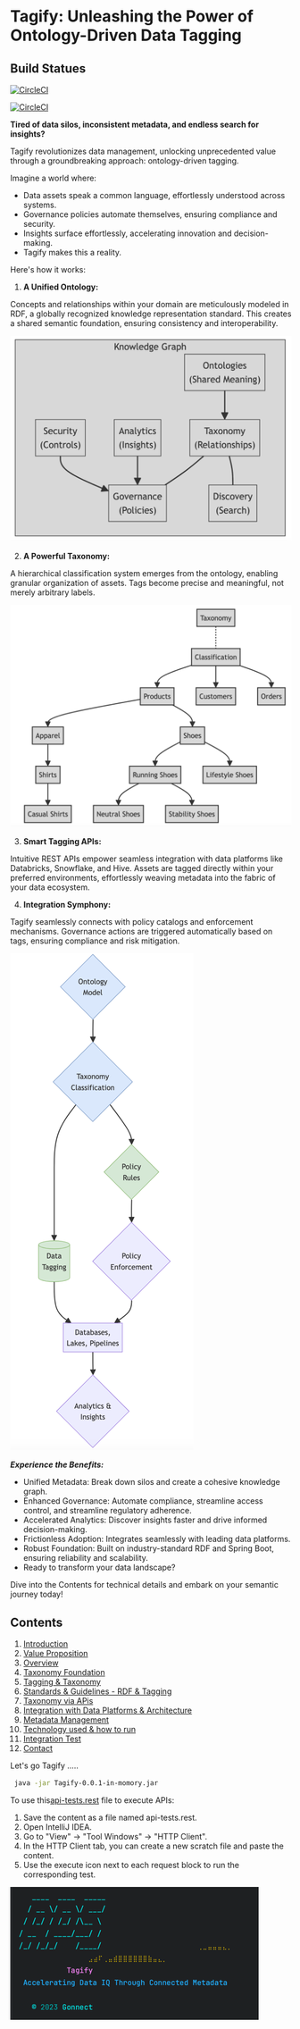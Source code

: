 # Tagify: Unleashing the Power of Ontology-Driven Data Tagging

## Build Statues

[![CircleCI](https://dl.circleci.com/status-badge/img/gh/mgorav/Tagify/tree/main.svg?style=svg&circle-token=CCIPAT_8dsVTiu6F6romJqm99VA1B_b03d8b2a0a59b5911dc4c7c38640ed95f9494304)](https://dl.circleci.com/status-badge/redirect/gh/mgorav/Tagify/tree/main)

[![CircleCI](https://circleci.com/gh/mgorav/Tagify/tree/main.svg?style=shield&circle-token=e3c70c65cd695ed11883ffabd8c8a6e8aff9ee07)](https://circleci.com/gh/mgorav/Tagify/tree/main
)


**Tired of data silos, inconsistent metadata, and endless search for insights?**

Tagify revolutionizes data management, unlocking unprecedented value through a groundbreaking approach: ontology-driven tagging.

Imagine a world where:

* Data assets speak a common language, effortlessly understood across systems.
* Governance policies automate themselves, ensuring compliance and security.
* Insights surface effortlessly, accelerating innovation and decision-making.
* Tagify makes this a reality.

Here's how it works:

1. **A Unified Ontology:**

Concepts and relationships within your domain are meticulously modeled in RDF, a globally recognized knowledge representation standard.
This creates a shared semantic foundation, ensuring consistency and interoperability.

<img src="img_3.png" width="600" style="display: inline-block;">

2. **A Powerful Taxonomy:**

A hierarchical classification system emerges from the ontology, enabling granular organization of assets.
Tags become precise and meaningful, not merely arbitrary labels.

<img src="img_4.png" width="600" style="display: inline-block;">

3. **Smart Tagging APIs:**

Intuitive REST APIs empower seamless integration with data platforms like Databricks, Snowflake, and Hive.
Assets are tagged directly within your preferred environments, effortlessly weaving metadata into the fabric of your data ecosystem.

4. **Integration Symphony:**

Tagify seamlessly connects with policy catalogs and enforcement mechanisms.
Governance actions are triggered automatically based on tags, ensuring compliance and risk mitigation.

![img_5.png](img_5.png)

**_Experience the Benefits:_**

* Unified Metadata: Break down silos and create a cohesive knowledge graph.
* Enhanced Governance: Automate compliance, streamline access control, and streamline regulatory adherence.
* Accelerated Analytics: Discover insights faster and drive informed decision-making.
* Frictionless Adoption: Integrates seamlessly with leading data platforms.
* Robust Foundation: Built on industry-standard RDF and Spring Boot, ensuring reliability and scalability.
* Ready to transform your data landscape?

Dive into the Contents for technical details and embark on your semantic journey today!

## Contents
1.  [Introduction](introduction.md)
2.  [Value Proposition](value_proposition.md)
3.  [Overview](overview.md)
4.  [Taxonomy Foundation](taxonomy_foundation.md)
5.  [Tagging & Taxonomy](tagging_taxonomy.md)
6.  [Standards & Guidelines - RDF & Tagging](standard_guidelines.md)
7.  [Taxonomy via APis](taxonomy_apis.md)
8.  [Integration with Data Platforms & Architecture](integrations.md)
9.  [Metadata Management](mdm.md)
10. [Technology used & how to run](tech.md)
11. [Integration Test](integration_tests.md)
12. [Contact](contact.md)

Let's go Tagify .....

```bash
 java -jar Tagify-0.0.1-in-momory.jar
```
To use this[api-tests.rest](api-tests.rest) file to execute APIs:

1. Save the content as a file named api-tests.rest.
2. Open IntelliJ IDEA.
3. Go to "View" -> "Tool Windows" -> "HTTP Client".
4. In the HTTP Client tab, you can create a new scratch file and paste the content.
5. Use the execute icon next to each request block to run the corresponding test.

![img_6.png](img_6.png)

